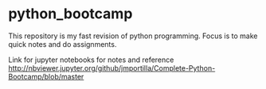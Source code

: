# python_bootcamp
This repository is my fast revision of python programming. Focus is to make quick notes and do assignments. 

Link for jupyter notebooks for notes and reference
http://nbviewer.jupyter.org/github/jmportilla/Complete-Python-Bootcamp/blob/master
